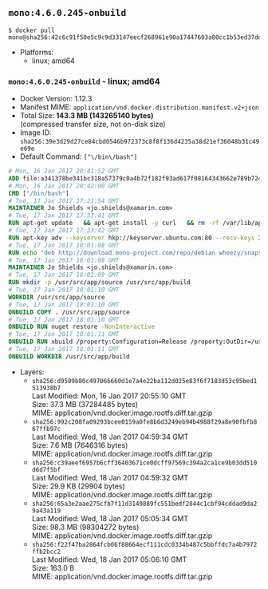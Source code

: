 ## `mono:4.6.0.245-onbuild`

```console
$ docker pull mono@sha256:42c6c91f50e5c9c9d33147eecf268961e90a17447603a80cc1b53ed37dd0b3ca
```

-	Platforms:
	-	linux; amd64

### `mono:4.6.0.245-onbuild` - linux; amd64

-	Docker Version: 1.12.3
-	Manifest MIME: `application/vnd.docker.distribution.manifest.v2+json`
-	Total Size: **143.3 MB (143265140 bytes)**  
	(compressed transfer size, not on-disk size)
-	Image ID: `sha256:39e3d29d27ce84cbd0546b972373c8f8f136d4235a38d21ef36048b31c49e69e`
-	Default Command: `["\/bin\/bash"]`

```dockerfile
# Mon, 16 Jan 2017 20:41:52 GMT
ADD file:a341378be341bc318a57379c0a4b72f182f93ad617f08164343662e789b7244b in / 
# Mon, 16 Jan 2017 20:42:00 GMT
CMD ["/bin/bash"]
# Tue, 17 Jan 2017 17:21:54 GMT
MAINTAINER Jo Shields <jo.shields@xamarin.com>
# Tue, 17 Jan 2017 17:33:41 GMT
RUN apt-get update   && apt-get install -y curl   && rm -rf /var/lib/apt/lists/*
# Tue, 17 Jan 2017 17:33:42 GMT
RUN apt-key adv --keyserver hkp://keyserver.ubuntu.com:80 --recv-keys 3FA7E0328081BFF6A14DA29AA6A19B38D3D831EF
# Tue, 17 Jan 2017 18:01:08 GMT
RUN echo "deb http://download.mono-project.com/repo/debian wheezy/snapshots/4.6.0.245 main" > /etc/apt/sources.list.d/mono-xamarin.list   && apt-get update   && apt-get install -y binutils mono-devel ca-certificates-mono fsharp mono-vbnc nuget referenceassemblies-pcl   && rm -rf /var/lib/apt/lists/* /tmp/*
# Tue, 17 Jan 2017 18:01:08 GMT
MAINTAINER Jo Shields <jo.shields@xamarin.com>
# Tue, 17 Jan 2017 18:01:09 GMT
RUN mkdir -p /usr/src/app/source /usr/src/app/build
# Tue, 17 Jan 2017 18:01:10 GMT
WORKDIR /usr/src/app/source
# Tue, 17 Jan 2017 18:01:10 GMT
ONBUILD COPY . /usr/src/app/source
# Tue, 17 Jan 2017 18:01:10 GMT
ONBUILD RUN nuget restore -NonInteractive
# Tue, 17 Jan 2017 18:01:11 GMT
ONBUILD RUN xbuild /property:Configuration=Release /property:OutDir=/usr/src/app/build/
# Tue, 17 Jan 2017 18:01:11 GMT
ONBUILD WORKDIR /usr/src/app/build
```

-	Layers:
	-	`sha256:d9509b80c497066660d1e7a4e22ba112d025e83f6f7183d53c95bed1513938b7`  
		Last Modified: Mon, 16 Jan 2017 20:55:10 GMT  
		Size: 37.3 MB (37284485 bytes)  
		MIME: application/vnd.docker.image.rootfs.diff.tar.gzip
	-	`sha256:992c208fa09293bcee0159a0fe8b6d3249eb94b4988f29a8e90fbfb867ffb97c`  
		Last Modified: Wed, 18 Jan 2017 04:59:34 GMT  
		Size: 7.6 MB (7646316 bytes)  
		MIME: application/vnd.docker.image.rootfs.diff.tar.gzip
	-	`sha256:c39aeef6957b6cff36403671ce0dcff97569c394a2ca1ce9b03dd510d6d7f5bf`  
		Last Modified: Wed, 18 Jan 2017 04:59:32 GMT  
		Size: 29.9 KB (29904 bytes)  
		MIME: application/vnd.docker.image.rootfs.diff.tar.gzip
	-	`sha256:65a3e2aae275cfb7f11d3149889fc551bedf2844c1cbf94cddad9da29a43a119`  
		Last Modified: Wed, 18 Jan 2017 05:05:34 GMT  
		Size: 98.3 MB (98304272 bytes)  
		MIME: application/vnd.docker.image.rootfs.diff.tar.gzip
	-	`sha256:f22f47ba2864fcb06f88664ecf111cdc0334b487c5bbffdc7a4b7972ffb2bcc2`  
		Last Modified: Wed, 18 Jan 2017 05:06:10 GMT  
		Size: 163.0 B  
		MIME: application/vnd.docker.image.rootfs.diff.tar.gzip
